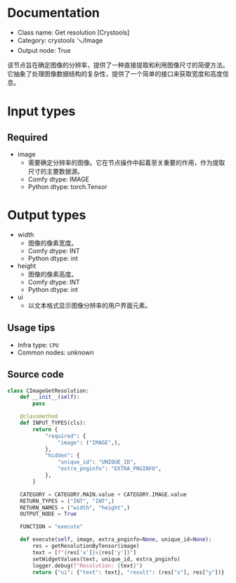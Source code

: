 
# Documentation
- Class name: Get resolution [Crystools]
- Category: crystools 🪛/Image
- Output node: True

该节点旨在确定图像的分辨率，提供了一种直接提取和利用图像尺寸的简便方法。它抽象了处理图像数据结构的复杂性，提供了一个简单的接口来获取宽度和高度信息。

# Input types
## Required
- image
    - 需要确定分辨率的图像。它在节点操作中起着至关重要的作用，作为提取尺寸的主要数据源。
    - Comfy dtype: IMAGE
    - Python dtype: torch.Tensor

# Output types
- width
    - 图像的像素宽度。
    - Comfy dtype: INT
    - Python dtype: int
- height
    - 图像的像素高度。
    - Comfy dtype: INT
    - Python dtype: int
- ui
    - 以文本格式显示图像分辨率的用户界面元素。


## Usage tips
- Infra type: `CPU`
- Common nodes: unknown


## Source code
```python
class CImageGetResolution:
    def __init__(self):
        pass

    @classmethod
    def INPUT_TYPES(cls):
        return {
            "required": {
                "image": ("IMAGE",),
            },
            "hidden": {
                "unique_id": "UNIQUE_ID",
                "extra_pnginfo": "EXTRA_PNGINFO",
            },
        }

    CATEGORY = CATEGORY.MAIN.value + CATEGORY.IMAGE.value
    RETURN_TYPES = ("INT", "INT",)
    RETURN_NAMES = ("width", "height",)
    OUTPUT_NODE = True

    FUNCTION = "execute"

    def execute(self, image, extra_pnginfo=None, unique_id=None):
        res = getResolutionByTensor(image)
        text = [f"{res['x']}x{res['y']}"]
        setWidgetValues(text, unique_id, extra_pnginfo)
        logger.debug(f"Resolution: {text}")
        return {"ui": {"text": text}, "result": (res["x"], res["y"])}

```
